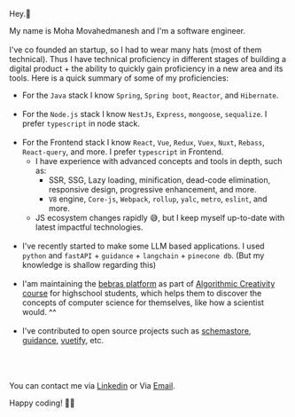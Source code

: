 
Hey.👋 

My name is Moha Movahedmanesh and I'm a software engineer. <br><br/> 
I've co founded an startup, so I had to wear many hats (most of them technical).  Thus I have technical proficiency in different stages of building a digital product + the ability to quickly gain proficiency in a new area and its tools. Here is a quick summary of some of my proficiencies:
* For the `Java` stack I know `Spring`, `Spring boot`, `Reactor`, and `Hibernate`. <br></br>
* For the `Node.js` stack I know `NestJs`, `Express`, `mongoose`, `sequalize`. I prefer `typescript` in node stack. <br></br>
* For the Frontend stack I know `React`, `Vue`, `Redux`, `Vuex`, `Nuxt`, `Rebass`, `React-query`, and more. I prefer `typescript` in Frontend. 
  * I have experience with advanced concepts and tools in depth, such as:
    *  SSR, SSG, Lazy loading, minification, dead-code elimination, responsive design, progressive enhancement, and more.
    *  `V8` engine, `Core-js`, `Webpack`, `rollup`, `yalc`, `metro`, `eslint`, and more.
  * JS ecosystem changes rapidly 😅, but I keep myself up-to-date with latest impactful technologies.<br></br>
* I've recently started to make some LLM based applications. I used `python` and `fastAPI` + `guidance` + `langchain` + `pinecone db`. (But my knowledge is shallow regarding this) <br></br>
* I'am maintaining the [bebras platform](https://github.com/learn-python-ir) as part of [Algorithmic Creativity course](https://github.com/SharifiZarchi/Algorithmic_Creativity_Python_Programming_Highschool_Students) for highschool students, which helps them to discover the concepts of computer science for themselves, like how a scientist would. ^^ <br></br>
* I've contributed to open source projects such as [schemastore](https://github.com/SchemaStore/schemastore), [guidance](https://github.com/guidance-ai/guidance), [vuetify](https://github.com/vuetifyjs/vuetify), etc. <br></br>

<br></br>
You can contact me via [Linkedin](https://www.linkedin.com/in/mohamova/) or Via [Email](mailto:movahedmnesh@gmail.com).

Happy coding! 🧑‍💻
